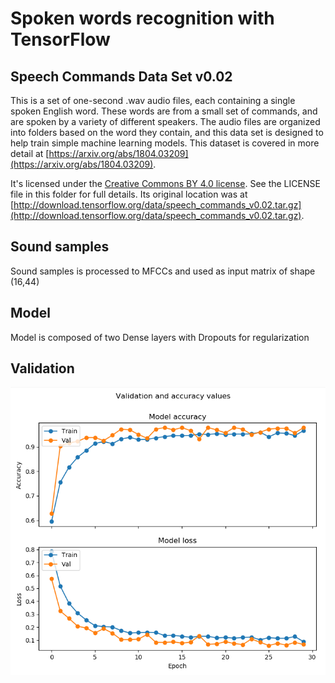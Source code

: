Spoken words recognition with TensorFlow
========================================

## Speech Commands Data Set v0.02

This is a set of one-second .wav audio files, each containing a single spoken
English word. These words are from a small set of commands, and are spoken by a
variety of different speakers. The audio files are organized into folders based
on the word they contain, and this data set is designed to help train simple
machine learning models. This dataset is covered in more detail at [https://arxiv.org/abs/1804.03209](https://arxiv.org/abs/1804.03209).

It's licensed under the [Creative Commons BY 4.0
license](https://creativecommons.org/licenses/by/4.0/). See the LICENSE
file in this folder for full details. Its original location was at
[http://download.tensorflow.org/data/speech_commands_v0.02.tar.gz](http://download.tensorflow.org/data/speech_commands_v0.02.tar.gz).


## Sound samples
Sound samples is processed to MFCCs and used as input matrix of shape (16,44) 


## Model

Model is composed of two Dense layers with Dropouts for regularization 

## Validation 
![validation graph](im/validation.png)

